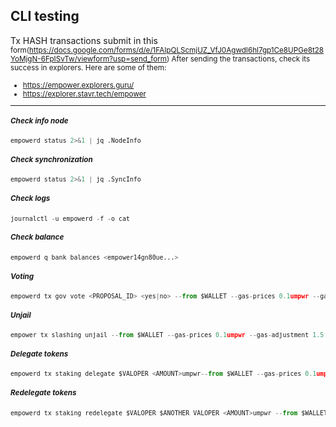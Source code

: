 ##  CLI testing

Tx HASH transactions submit in this <small>form(https://docs.google.com/forms/d/e/1FAIpQLScmjUZ_VfJ0AgwdI6hl7gp1Ce8UPGe8t28YoMjgN-6FpISvTw/viewform?usp=send_form)
After sending the transactions, check its success in explorers. Here are some of them:
* https://empower.explorers.guru/
* https://explorer.stavr.tech/empower
***
##### Check info node
```python
empowerd status 2>&1 | jq .NodeInfo
```
##### Check synchronization
```python
empowerd status 2>&1 | jq .SyncInfo
```
##### Check logs
```python
journalctl -u empowerd -f -o cat
```
##### Check balance
```python
empowerd q bank balances <empower14gn80ue...>
```
##### Voting
```python
empowerd tx gov vote <PROPOSAL_ID> <yes|no> --from $WALLET --gas-prices 0.1umpwr --gas-adjustment 1.5 --gas auto -y
```
##### Unjail
```python
empower tx slashing unjail --from $WALLET --gas-prices 0.1umpwr --gas-adjustment 1.5 --gas auto -y
```
##### Delegate tokens
```python
empowerd tx staking delegate $VALOPER <AMOUNT>umpwr--from $WALLET --gas-prices 0.1umpwr --gas-adjustment 1.5 --gas auto -y
```
##### Redelegate tokens
```python
empowerd tx staking redelegate $VALOPER $ANOTHER VALOPER <AMOUNT>umpwr --from $WALLET --chain-id circulus-1 --gas-prices 0.1umpwr --gas-adjustment 1.5 --gas auto -y 
```

